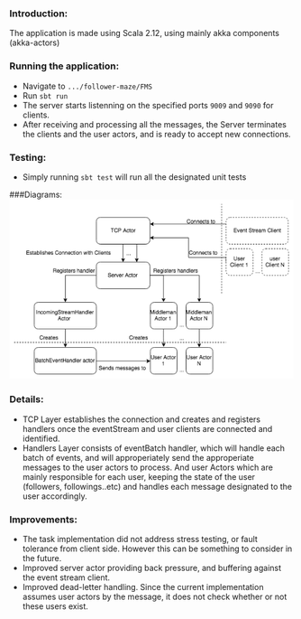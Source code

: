 ### Introduction:  
 
The application is made using Scala 2.12, using mainly akka components (akka-actors)

### Running the application:  
- Navigate to `.../follower-maze/FMS`  
- Run `sbt run`  
- The server starts listenning on the specified ports `9009` and `9090` for clients. 
- After receiving and processing all the messages, the Server terminates the clients and the user actors, and is ready to accept new connections.

### Testing:   
- Simply running `sbt test` will run all the designated unit tests

###Diagrams:
![Arch Diagram](arch_diagram.png)

### Details:  
- TCP Layer establishes the connection and creates and registers handlers once the eventStream and user clients are connected and identified.
- Handlers Layer consists of eventBatch handler, which will handle each batch of events, and will approperiately send the approperiate messages to the user actors to process. And user Actors which are mainly responsible for each user, keeping the state of the user (followers, followings..etc) and handles each message designated to the user accordingly.

### Improvements: 
- The task implementation did not address stress testing, or fault tolerance from client side. However this can be something to consider in the future.
- Improved server actor providing back pressure, and buffering against the event stream client.
- Improved dead-letter handling. Since the current implementation assumes user actors by the message, it does not check whether or not these users exist.

